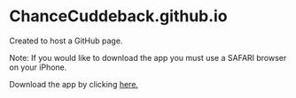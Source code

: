 # ChanceCuddeback.github.io
Created to host a GitHub page. 

Note: If you would like to download the app you must use a SAFARI browser on your iPhone.

Download the app by clicking [here.](itms-services://?action=download-manifest&amp;url=https://github.com/ChanceCuddeback/ChanceCuddeback.github.io/blob/master/OTAPlist.plist)

